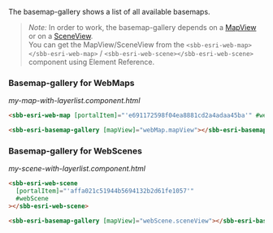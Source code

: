 The basemap-gallery shows a list of all available basemaps.

> _Note:_ In order to work, the basemap-gallery depends on a [MapView](https://developers.arcgis.com/javascript/latest/api-reference/esri-views-MapView.html) or on a [SceneView](https://developers.arcgis.com/javascript/latest/api-reference/esri-views-SceneView.html).  
> You can get the MapView/SceneView from the `<sbb-esri-web-map></sbb-esri-web-map>` / `<sbb-esri-web-scene></sbb-esri-web-scene>` component using Element Reference.

### Basemap-gallery for WebMaps

_my-map-with-layerlist.component.html_

```html
<sbb-esri-web-map [portalItem]="'e691172598f04ea8881cd2a4adaa45ba'" #webMap></sbb-esri-web-map>

<sbb-esri-basemap-gallery [mapView]="webMap.mapView"></sbb-esri-basemap-gallery>
```

### Basemap-gallery for WebScenes

_my-scene-with-layerlist.component.html_

```html
<sbb-esri-web-scene
  [portalItem]="'affa021c51944b5694132b2d61fe1057'"
  #webScene
></sbb-esri-web-scene>

<sbb-esri-basemap-gallery [mapView]="webScene.sceneView"></sbb-esri-basemap-gallery>
```
